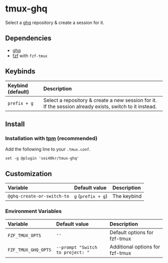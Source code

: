 # tmux-ghq

Select a [ghq](https://github.com/x-motemen/ghq) repository & create a session for it.

## Dependencies

- [ghq](https://github.com/x-motemen/ghq)
- [fzf](https://github.com/junegunn/fzf) with `fzf-tmux`

## Keybinds

| Keybind (default) | Description                                                                                             |
|:------------------|:--------------------------------------------------------------------------------------------------------|
| `prefix + g`      | Select a repository & create a new session for it. If the session already exists, switch to it instead. |

## Install

### Installation with [tpm](https://github.com/tmux-plugins/tpm) (recommended)

Add the following line to your `.tmux.conf`.

```tmux
set -g @plugin 'sei40kr/tmux-ghq'
```

## Customization

| Variable                   | Default value      | Description |
|:---------------------------|:-------------------|:------------|
| `@ghq-create-or-switch-to` | `g` (`prefix + g`) | The keybind |

### Environment Variables

| Variable            | Default value                    | Description                     |
|:--------------------|:---------------------------------|:--------------------------------|
| `FZF_TMUX_OPTS`     | `''`                             | Default options for fzf-tmux    |
| `FZF_TMUX_GHQ_OPTS` | `--prompt "Switch to project: "` | Additional options for fzf-tmux |
